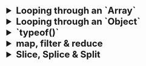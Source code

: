 <details >
 <summary style="font-size: x-large; font-weight: bold">Looping through an `Array`</summary>

```javascript
const scores = [22, 54, 76, 92, 43, 33];
```
The `for…in` loop is an easier way to loop through arrays as it gives us the key
```javascript
for (i in scores) {
    console.log(scores[i]);
}
```

The `for...of` Loop iterates over iterable objects such as arrays, sets, maps, strings, and so on. 
It has the same syntax as the for...in loop, but instead of getting the key, 
it gets the element itself.
```javascript
for (score of scores) {
    console.log(score);
}
```

```javascript
scores.forEach((score) => {
    console.log(score);
});
```
Output
```
22
54
76
92
43
33
```

Referred Article: https://www.freecodecamp.org/news/how-to-loop-through-an-array-in-javascript-js-iterate-tutorial/

#### Looping Array fixed number of time in React

```jsx
{
    Array(10).fill(null).map((_, index) => <p key={index}>Hello</p>)
}
```

```jsx
{
    [...Array(10)].map((_, index) => <p key={index}>Hello</p>)
}
```
</details >


<details >
 <summary style="font-size: x-large; font-weight: bold">Looping through an `Object`</summary>

We have three object static methods, which are:

1. `Object.keys()`

2. `Object.values()`

3. `Object.entries()`

```javascript
const population = {
  male: 4,
  female: 93,
  others: 10
};

let populationArr = Object.entries(population);

console.log(populationArr);
```

```
[["male", 4], ["female", 93], ["others", 10]]
```

```javascript
for ([key, value] of populationArr){
  console.log(key);
}
```

Referred Article: https://www.freecodecamp.org/news/how-to-iterate-over-objects-in-javascript/

</details>

<details >
 <summary style="font-size: x-large; font-weight: bold">`typeof()`</summary>

![img.png](images/img.png)

```javascript
typeof([])
// "object"

//Check if an object is an array
Array.isArray([])
```

Referred Article: https://developer.mozilla.org/en-US/docs/Web/JavaScript/Data_structures#bigint_type

</details>

<details >
 <summary style="font-size: x-large; font-weight: bold">map, filter & reduce</summary>

### `map()`

![img_1.png](images/img_1.png)

### `filter()`

![img_2.png](images/img_2.png)

### `reduce()`

We use reduce whenever we want to reduce an array to a single value.
This single value can be anything like string, number, array, Object,etc.
![img_3.png](images/img_3.png)

acc: accumulator
curr: current
second param: initial value of `accumulator`

### Example

![img_4.png](images/img_4.png)

![img_5.png](images/img_5.png)

![img_6.png](images/img_6.png)

Referred Video: https://youtu.be/zdp0zrpKzIE?si=B6N_S7e4XUy7SoOd
</details>


<details >
 <summary style="font-size: x-large; font-weight: bold">Slice, Splice & Split</summary>

### `slice()`

![img_8.png](images/img_8.png)

![img_9.png](images/img_9.png)
https://developer.mozilla.org/en-US/docs/Web/JavaScript/Reference/Global_Objects/Array/slice

https://developer.mozilla.org/en-US/docs/Web/JavaScript/Reference/Global_Objects/String/slice


### `splice()`

![img_10.png](images/img_10.png)
https://developer.mozilla.org/en-US/docs/Web/JavaScript/Reference/Global_Objects/Array/splice

### `split()`

![img_11.png](images/img_11.png)
https://developer.mozilla.org/en-US/docs/Web/JavaScript/Reference/Global_Objects/String/split


### `substring()` v/s `slice()`

The choice between `slice()` and `substring()` in JavaScript depends on your specific use case and requirements. Both methods are used to extract a portion of a string, but they have some differences in behavior:

1. **Parameters**:
    - `slice(startIndex, endIndex)`: Accepts two parameters. `startIndex` is the index at which to begin extraction (inclusive), and `endIndex` is the index at which to end extraction (exclusive).
    - `substring(startIndex, endIndex)`: Also accepts two parameters. `startIndex` is the index at which to begin extraction, and `endIndex` is the index at which to end extraction. However, if `startIndex` is greater than `endIndex`, `substring()` will swap the two arguments.

2. **Negative Indices**:
    - `slice()` allows negative indices, which count from the end of the string. For example, `-1` refers to the last character of the string.
    - `substring()` does not accept negative indices. If negative values are provided, it treats them as if they were `0`.

3. **Mutability**:
    - Both methods do not modify the original string; they return a new string.

4. **Compatibility**:
    - `slice()` is part of the ECMAScript standard and is supported in all modern browsers.
    - `substring()` is also widely supported but may behave differently in some older browsers, particularly with negative indices.

Here are some scenarios where you might choose one over the other:

- If you need to extract a substring based on an index range and you want to support negative indices or if you're working with APIs that return negative indices (e.g., `slice(-3)` to get the last 3 characters), then `slice()` is a better choice.
- If you need to ensure that the start index is less than or equal to the end index, and you don't need to handle negative indices, `substring()` could be more convenient because it automatically swaps the indices if necessary.

In general, both methods are quite similar, and the choice between them often comes down to personal preference or specific requirements of the task at hand.
</details>
